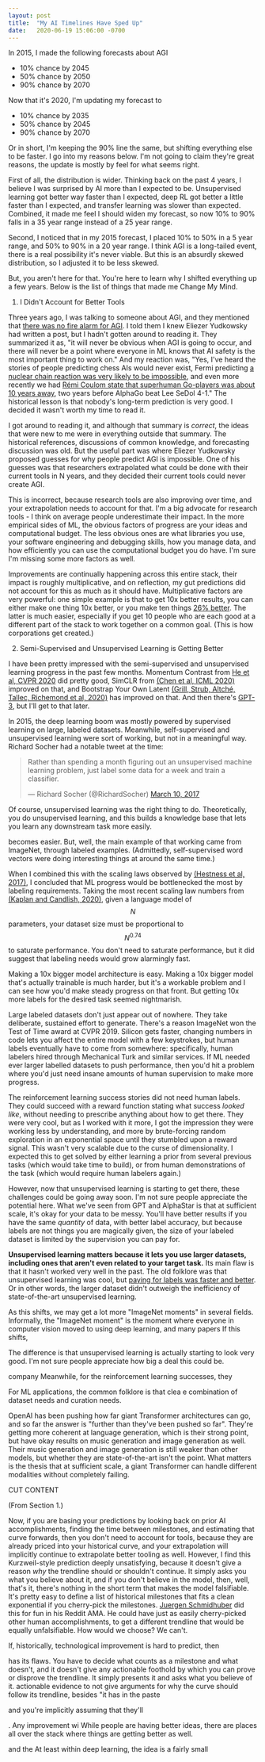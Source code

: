 ```yaml
---
layout: post
title:  "My AI Timelines Have Sped Up"
date:   2020-06-19 15:06:00 -0700
---
```


In 2015, I made the following forecasts about AGI

* 10% chance by 2045
* 50% chance by 2050
* 90% chance by 2070

Now that it's 2020, I'm updating my forecast to

* 10% chance by 2035
* 50% chance by 2045
* 90% chance by 2070

Or in short, I'm keeping the 90% line the same, but shifting everything else to
be faster. I go into my reasons below. I'm not going to claim they're great
reasons, the update is mostly by feel for what seems right.

First of all, the distribution is wider. Thinking back on the past 4 years, I
believe I was surprised by AI more than I expected to be. Unsupervised learning
got better way faster than I expected, deep RL got better a little faster than
I expected, and transfer learning was slower than expected. Combined, it made
me feel I should widen my forecast, so now 10% to 90% falls in a 35 year range
instead of a 25 year range.

Second, I noticed that in my 2015 forecast, I placed 10% to 50% in a 5 year
range, and 50% to 90% in a 20 year range. I think AGI is a long-tailed event,
there is a real possibility it's never viable. But this is an absurdly skewed
distribution, so I adjusted it to be less skewed.

But, you aren't here for that. You're here to learn why I shifted everything
up a few years. Below is the list of things that made me Change My Mind.


1. I Didn't Account for Better Tools

Three years ago, I was talking to someone about AGI, and they mentioned
that [there was no fire alarm for AGI](https://intelligence.org/2017/10/13/fire-alarm/).
I told them I knew Eliezer Yudkowsky had written a post, but I hadn't gotten
around to reading it. They summarized it as, "it will never be obvious when
AGI is going to occur, and there will never be a point where everyone in ML
knows that AI safety is the most important thing to work on." And my reaction
was, "Yes, I've heard the stories of people predicting chess AIs would
never exist, Fermi predicting [a nuclear chain reaction was very likely
to be impossible](https://books.google.com/books?id=aSgFMMNQ6G4C&pg=PA813&lpg=PA813&dq=weart+fermi&source=bl&ots=Jy1pBOUL10&sig=c9wK_yLHbXZS_GFIv0K3bgpmE58&hl=en&sa=X&ved=0ahUKEwjNofKsisnWAhXGlFQKHbOSB1QQ6AEIKTAA#v=onepage&q=%22ten%20per%20cent%22&f=false), and even more recently we had
[Rémi Coulom state that superhuman Go-players was about 10 years away](https://www.wired.com/2014/05/the-world-of-computer-go/), two years before AlphaGo beat Lee SeDol 4-1."
The historical lesson is that nobody's long-term prediction is very good. I
decided it wasn't worth my time to read it.

I got around to reading it, and although that summary is *correct*, the ideas
that were new to me were in everything outside that summary. The historical
references, discussions of common knowledge, and forecasting discussion was
old. But the useful part was where Eliezer Yudkowsky proposed guesses for
why people predict AGI is impossible. One of his guesses was that researchers
extrapolated what could be done with their current tools in N years, and they
decided their current tools could never create AGI.

This is incorrect, because research tools are also improving over time, and your
extrapolation needs to account for that.
I'm a big advocate for research tools - I think on average people underestimate
their impact. In the more empirical sides of ML, the obvious factors of progress
are your ideas and computational budget. The less obvious ones are what libraries
you use, your software engineering and debugging skills, how you manage data,
and how efficiently you can use the computational budget you do have. I'm sure
I'm missing some more factors as well.

Improvements are continually happening across this entire stack, their impact
is roughly multiplicative, and on reflection, my gut predictions did not account
for this as much as it should have. Multiplicative factors are very powerful:
one simple example is that to get 10x better results, you can either make one
thing 10x better, or you make ten things [26% better](https://www.google.com/search?&q=1.26^10).
The latter is much easier, especially if you get 10 people who are each good
at a different part of the stack to work together on a common goal. (This is
how corporations get created.)


2. Semi-Supervised and Unsupervised Learning is Getting Better

I have been pretty impressed with the semi-supervised and unsupervised learning progress in the
past few months. Momentum Contrast from [He et al, CVPR 2020](https://arxiv.org/abs/1911.05722)
did pretty good, SimCLR from [(Chen et al, ICML 2020)](https://arxiv.org/abs/2002.05709) improved
on that, and Bootstrap Your Own Latent [(Grill, Strub, Altché, Tallec, Richemond et al, 2020)](https://arxiv.org/abs/2006.07733)
has improved on that. And then there's [GPT-3](https://arxiv.org/abs/2005.14165),
but I'll get to that later.

In 2015, the deep learning boom was mostly powered by supervised learning on
large, labeled datasets. Meanwhile, self-supervised and unsupervised learning
were sort of working, but not
in a meaningful way. Richard Socher had a notable tweet at the time:

<blockquote class="twitter-tweet"><p lang="en" dir="ltr">Rather than spending a month figuring out an unsupervised machine learning problem, just label some data for a week and train a classifier.</p>&mdash; Richard Socher (@RichardSocher) <a href="https://twitter.com/RichardSocher/status/840333380130553856?ref_src=twsrc%5Etfw">March 10, 2017</a></blockquote> <script async src="https://platform.twitter.com/widgets.js" charset="utf-8"></script> 

Of course, unsupervised learning was the right thing to do. Theoretically,
you do unsupervised learning, and this builds a knowledge base that lets you
learn any downstream task more easily.

becomes easier. But, well, the main example of that working came from ImageNet,
through labeled examples. (Admittedly, self-supervised word vectors were
doing interesting things at around the same time.)

When I combined this with the scaling laws observed by
[(Hestness et al, 2017)](https://arxiv.org/abs/1712.00409), I concluded that
ML progress would be bottlenecked the most by labeling requirements. Taking
the most recent scaling law numbers from
[(Kaplan and Candlish, 2020)](https://arxiv.org/abs/2001.08361), given a
language model of $$N$$ parameters, your dataset size must be proportional to
$$N^{0.74}$$ to saturate performance. You don't need to saturate performance,
but it did suggest that labeling needs would grow alarmingly fast.

Making a 10x bigger model architecture is easy. Making a 10x bigger model
that's actually trainable is much harder, but it's a workable problem and
I can see how you'd make steady progress on that front. But getting 10x more
labels for the desired task seemed nightmarish.

Large labeled datasets don't just appear out of nowhere. They take deliberate,
sustained effort to generate. There's a reason ImageNet won the Test of Time
award at CVPR 2019. Silicon gets faster, changing numbers in code lets you
affect the entire model with a few keystrokes, but human labels eventually
have to come from somewhere: specifically, human labelers hired through
Mechanical Turk and similar services.
If ML needed
ever larger labelled datasets to push performance, then you'd hit a problem
where you'd just need
insane amounts of human supervision to make more progress.



The reinforcement learning success stories did not need human labels.
They could succeed with a reward function stating what success *looked like*,
without needing to prescribe anything about how to get there. They were very
cool, but as I worked with it more, I got the impression they were working less
by understanding, and more by brute-forcing random exploration in an exponential
space until they stumbled upon a reward signal. This wasn't very scalable due
to the curse of dimensionality.
I expected this to
get solved by either learning a prior from several previous tasks (which would
take time to build), or from human demonstrations of the task (which would
require human labelers again.)

However, now that unsupervised learning is starting to get there, these challenges
could be going away soon. I'm not sure people appreciate the potential here.
What we've seen from GPT and AlphaStar is that at sufficient scale, it's okay
for your data to be messy. You'll have better results if you have the same
*quantity* of data, with better label accuracy, but because labels are not
things you are magically given, the size of your labeled dataset is limited
by the supervision you can pay for.

**Unsupervised learning matters because it lets you use larger datasets,
including ones that aren't even related to your target task.** Its main flaw
is that it hasn't worked very well in the past. The old folklore was that
unsupervised learning was cool, but [paying for labels was faster
and better](https://twitter.com/RichardSocher/status/840333380130553856).
Or in other words, the larger dataset didn't outweigh the inefficiency of
state-of-the-art unsupervised learning.

As this shifts, we may get a lot more "ImageNet moments" in several fields.
Informally, the "ImageNet moment" is the moment where everyone in computer
vision moved to using deep learning, and many papers
If this shifts, 

The difference is that unsupervised learning is actually starting to look very
good. I'm not sure people appreciate how big a deal this could be.



company
Meanwhile, for the
reinforcement learning successes, they 

For ML applications, the
common folklore is that clea
e
combination of dataset needs and curation needs.


OpenAI has been pushing how far giant Transformer architectures can go, and so
far the answer is "further than they've been pushed so far". They're getting
more coherent at language generation, which is their strong point, but have okay
results on music generation and image generation as well. Their music
generation and image generation is still weaker than other models, but whether they
are state-of-the-art isn't the point. What matters is the thesis that at
sufficient scale, a giant Transformer can handle different modalities without
completely failing.


CUT CONTENT

(From Section 1.)

Now, if you are basing your predictions by looking back on prior AI accomplishments,
finding the time between milestones, and estimating that curve forwards, then
you don't need to account for tools, because they are already priced into your
historical curve, and your extrapolation will implicitly continue to extrapolate
better tooling as well. However, I find this Kurzweil-style prediction deeply
unsatisfying, because it doesn't give a reason *why* the trendline should or
shouldn't continue. It simply asks you what you believe about it, and if you
don't believe in the model, then, well, that's it, there's nothing in the short
term that makes the model falsifiable. It's pretty easy to define a list of
historical milestones that fits a clean exponential if you cherry-pick the
milestones.
[Juergen Schmidhuber](https://www.reddit.com/r/MachineLearning/comments/2xcyrl/i_am_j%C3%BCrgen_schmidhuber_ama/cp47cf3/?context=8&depth=9) did this for fun in his Reddit AMA. He could have
just as easily cherry-picked other human accomplishments, to get a different
trendline that would be equally unfalsifiable. How would we choose? We can't.

If, historically, technological improvement is hard to predict, then 

has its flaws. You have
to decide what counts as a milestone and what doesn't, and it doesn't give any
actionable foothold by which you can prove or disprove the trendline. It
simply presents it and asks what you believe of it.
actionable evidence to 
not give arguments for why the curve should follow its trendline, besides "it
has in the paste

and you're implicitly assuming that they'll 


. Any improvement wi
While people are having better ideas,
there are places all over the stack where things are getting better as well.


and the At least within deep learning, the idea is a fairly small


